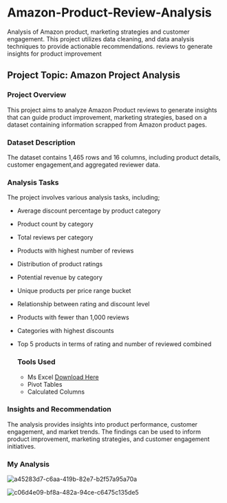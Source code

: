 # Amazon-Product-Review-Analysis
Analysis of Amazon product, marketing strategies and customer engagement. This project utilizes data cleaning, and data analysis techniques to provide actionable recommendations. reviews to generate insights for product improvement

## Project Topic: Amazon Project Analysis

### Project Overview

This project aims to analyze Amazon Product reviews to generate insights that can guide product improvement, marketing strategies, based on a dataset containing information scrapped from Amazon product pages.

### Dataset Description

The dataset contains 1,465 rows and 16 columns, including product details, customer engagement,and aggregated reviewer data.

### Analysis Tasks

The project involves various analysis tasks, including;
* Average discount percentage by product category
* Product count by category
* Total reviews per category
* Products with highest number of reviews
* Distribution of product ratings
* Potential revenue by category
* Unique products per price range bucket
* Relationship between rating and discount level
* Products with fewer than 1,000 reviews
* Categories with highest discounts
* Top 5 products in terms of rating and number of reviewed combined

  ### Tools Used

  - Ms Excel [Download Here](https://www.microsoft.com)
  - Pivot Tables
  - Calculated Columns


 
### Insights and Recommendation 

The analysis provides insights into product performance, customer engagement, and market trends. The findings can be used to inform product improvement, marketing strategies, and customer engagement initiatives.

### My Analysis



![a45283d7-c6aa-419b-82e7-b2f57a95a70a](https://github.com/user-attachments/assets/5a671338-010d-4e2d-9ba0-c71201928e35)



![c06d4e09-bf8a-482a-94ce-c6475c135de5](https://github.com/user-attachments/assets/2dff918b-0b36-4fa7-ba4f-1a8434e4aa67)


